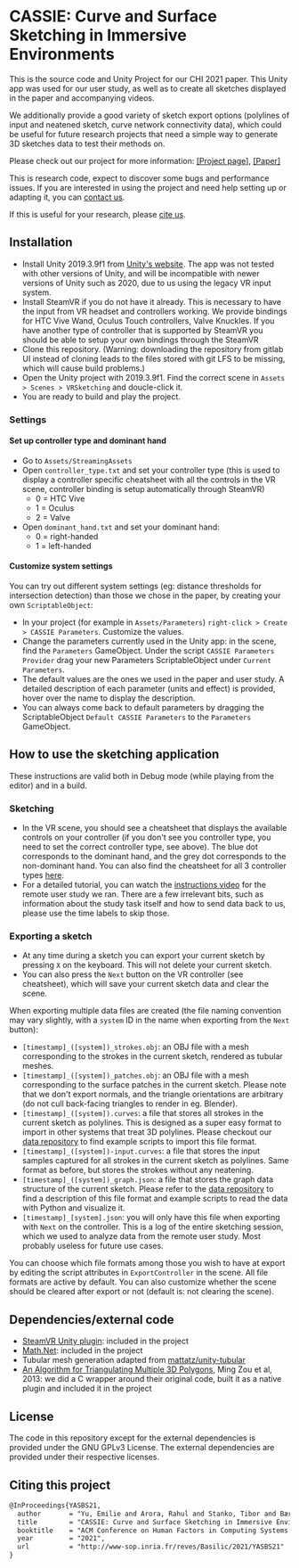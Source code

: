 # CASSIE: Curve and Surface Sketching in Immersive Environments

This is the source code and Unity Project for our CHI 2021 paper. This Unity app was used for our user study, as well as to create all sketches displayed in the paper and accompanying videos.

We additionally provide a good variety of sketch export options (polylines of input and neatened sketch, curve network connectivity data), which could be useful for future research projects that need a simple way to generate 3D sketches data to test their methods on.

Please check out our project for more information: [[Project page]](https://em-yu.github.io/research/cassie/), [[Paper]](http://www-sop.inria.fr/reves/Basilic/2021/YASBS21/CASSIE_author_version.pdf)

This is research code, expect to discover some bugs and performance issues. If you are interested in using the project and need help setting up or adapting it, you can [contact us](mailto:emilie.yu@inria.fr).

If this is useful for your research, please [cite us](#citing-this-project).

## Installation

* Install Unity 2019.3.9f1 from [Unity's website](https://unity3d.com/fr/get-unity/download/archive). The app was not tested with other versions of Unity, and will be incompatible with newer versions of Unity such as 2020, due to us using the legacy VR input system.
* Install SteamVR if you do not have it already. This is necessary to have the input from VR headset and controllers working. We provide bindings for HTC Vive Wand, Oculus Touch controllers, Valve Knuckles. If you have another type of controller that is supported by SteamVR you should be able to setup your own bindings through the SteamVR 
* Clone this repository. (Warning: downloading the repository from gitlab UI instead of cloning leads to the files stored with git LFS to be missing, which will cause build problems.)
* Open the Unity project with 2019.3.9f1. Find the correct scene in `Assets > Scenes > VRSketching` and doucle-click it.
* You are ready to build and play the project.

### Settings

#### Set up controller type and dominant hand

* Go to `Assets/StreamingAssets`
* Open `controller_type.txt` and set your controller type (this is used to display a controller specific cheatsheet with all the controls in the VR scene, controller binding is setup automatically through SteamVR)
  * 0 = HTC Vive
  * 1 = Oculus
  * 2 = Valve
* Open `dominant_hand.txt` and set your dominant hand:
  * 0 = right-handed
  * 1 = left-handed

#### Customize system settings

You can try out different system settings (eg: distance thresholds for intersection detection) than those we chose in the paper, by creating your own `ScriptableObject`:

* In your project (for example in `Assets/Parameters`) `right-click > Create > CASSIE Parameters`. Customize the values.
* Change the parameters currently used in the Unity app: in the scene, find the `Parameters` GameObject. Under the script `CASSIE Parameters Provider` drag your new Parameters ScriptableObject under `Current Parameters`.
* The default values are the ones we used in the paper and user study. A detailed description of each parameter (units and effect) is provided, hover over the name to display the description.
* You can always come back to default parameters by dragging the ScriptableObject `Default CASSIE Parameters` to the `Parameters` GameObject.

## How to use the sketching application

These instructions are valid both in Debug mode (while playing from the editor) and in a build.

### Sketching

* In the VR scene, you should see a cheatsheet that displays the available controls on your controller (if you don't see you controller type, you need to set the correct controller type, see above). The blue dot corresponds to the dominant hand, and the grey dot corresponds to the non-dominant hand. You can also find the cheatsheet for all 3 controller types [here](http://www-sop.inria.fr/members/Emilie.Yu/Controllers-cheatseet.pdf).
* For a detailed tutorial, you can watch the [instructions video](https://youtu.be/Z2JEOQJK8cg) for the remote user study we ran. There are a few irrelevant bits, such as information about the study task itself and how to send data back to us, please use the time labels to skip those.

### Exporting a sketch

* At any time during a sketch you can export your current sketch by pressing `X` on the keyboard. This will not delete your current sketch.
* You can also press the `Next` button on the VR controller (see cheatsheet), which will save your current sketch data and clear the scene.

When exporting multiple data files are created (the file naming convention may vary slightly, with a `system` ID in the name when exporting from the `Next` button):

* `[timestamp]_([system])_strokes.obj`: an OBJ file with a mesh corresponding to the strokes in the current sketch, rendered as tubular meshes.
* `[timestamp]_([system])_patches.obj`: an OBJ file with a mesh corresponding to the surface patches in the current sketch. Please note that we don't export normals, and the triangle orientations are arbitrary (do not cull back-facing triangles to render in eg. Blender).
* `[timestamp]_([system]).curves`: a file that stores all strokes in the current sketch as polylines. This is designed as a super easy format to import in other systems that treat 3D polylines. Please checkout our [data repository](https://gitlab.inria.fr/D3/cassie-data) to find example scripts to import this file format.
* `[timestamp]_([system])-input.curves`: a file that stores the input samples captured for all strokes in the current sketch as polylines. Same format as before, but stores the strokes without any neatening.
* `[timestamp]_([system])_graph.json`: a file that stores the graph data structure of the current sketch. Please refer to the [data repository](https://gitlab.inria.fr/D3/cassie-data) to find a description of this file format and example scripts to read the data with Python and visualize it.
* `[timestamp]_[system].json`: you will only have this file when exporting with `Next` on the controller. This is a log of the entire sketching session, which we used to analyze data from the remote user study. Most probably useless for future use cases.

You can choose which file formats among those you wish to have at export by editing the script attributes in `ExportController` in the scene. All file formats are active by default. You can also customize whether the scene should be cleared after export or not (default is: not clearing the scene).

## Dependencies/external code

* [SteamVR Unity plugin](https://assetstore.unity.com/packages/tools/integration/steamvr-plugin-32647): included in the project
* [Math.Net](https://numerics.mathdotnet.com/): included in the project
* Tubular mesh generation adapted from [mattatz/unity-tubular](mattatz/unity-tubular)
* [An Algorithm for Triangulating Multiple 3D Polygons](https://www.cse.wustl.edu/~taoju/zoum/projects/TriMultPoly/index.html), Ming Zou et al, 2013: we did a C wrapper around their original code, built it as a native plugin and included it in the project

## License

The code in this repository except for the external dependencies is provided under the GNU GPLv3 License. The external dependencies are provided under their respective licenses.

## Citing this project

```latex
@InProceedings{YASBS21,
  author       = "Yu, Emilie and Arora, Rahul and Stanko, Tibor and Bærentzen, J. Andreas and Singh, Karan and Bousseau, Adrien",
  title        = "CASSIE: Curve and Surface Sketching in Immersive Environments",
  booktitle    = "ACM Conference on Human Factors in Computing Systems (CHI)",
  year         = "2021",
  url          = "http://www-sop.inria.fr/reves/Basilic/2021/YASBS21"
}
```

